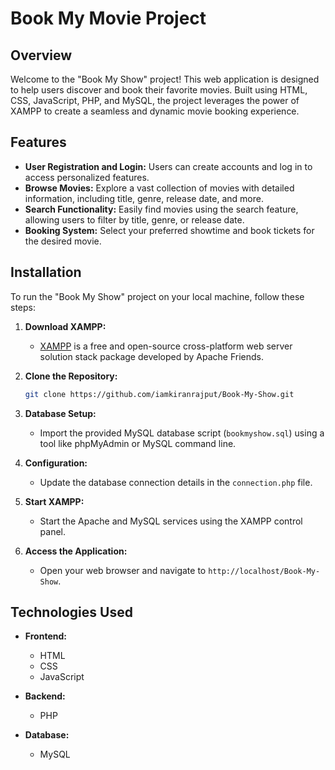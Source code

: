 # Book My Movie Project

## Overview

Welcome to the "Book My Show" project! This web application is designed to help users discover and book their favorite movies. Built using HTML, CSS, JavaScript, PHP, and MySQL, the project leverages the power of XAMPP to create a seamless and dynamic movie booking experience.

## Features

- **User Registration and Login:** Users can create accounts and log in to access personalized features.
- **Browse Movies:** Explore a vast collection of movies with detailed information, including title, genre, release date, and more.
- **Search Functionality:** Easily find movies using the search feature, allowing users to filter by title, genre, or release date.
- **Booking System:** Select your preferred showtime and book tickets for the desired movie.

## Installation

To run the "Book My Show" project on your local machine, follow these steps:

1. **Download XAMPP:**
   - [XAMPP](https://www.apachefriends.org/index.html) is a free and open-source cross-platform web server solution stack package developed by Apache Friends.

2. **Clone the Repository:**
   ```bash
   git clone https://github.com/iamkiranrajput/Book-My-Show.git
   ```

3. **Database Setup:**
   - Import the provided MySQL database script (`bookmyshow.sql`) using a tool like phpMyAdmin or MySQL command line.

4. **Configuration:**
   - Update the database connection details in the `connection.php` file.

5. **Start XAMPP:**
   - Start the Apache and MySQL services using the XAMPP control panel.

6. **Access the Application:**
   - Open your web browser and navigate to `http://localhost/Book-My-Show`.

## Technologies Used

- **Frontend:**
  - HTML
  - CSS
  - JavaScript

- **Backend:**
  - PHP

- **Database:**
  - MySQL

